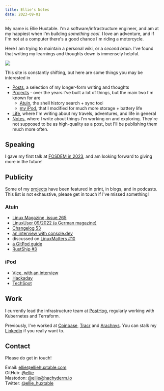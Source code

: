 ```yaml
---
title: Ellie's Notes
date: 2023-09-01
---
```


<div class="welcome">
<div>

My name is Ellie Huxtable. I'm a software/infrastructure engineer, and am at my happiest when I'm building <i>something cool</i>. I love an adventure, and if I'm not at a computer there's a good chance I'm riding a motorcycle.

Here I am trying to maintain a personal wiki, or a <i>second brain</i>. I've found that writing my learnings and thoughts down is immensely helpful.

</div>

<div class="me">
<img src="https://img.ellie.wtf/i/408654ea5e9875906b6e1413a07713283c0bed8349648c450c455fc402f8d5f8.jpg"/>
</div>

</div>

This site is constantly shifting, but here are some things you may be interested in
- [Posts](/posts), a selection of my longer-form writing and thoughts
- [Projects](/projects) - over the years I've built a lot of things, but the main two I'm known for are
	- [Atuin](https://atuin.sh), the shell history search + sync tool
	- [my iPod](/ipod), that I modified for much more storage + battery life
- [Life](/life), where I'm writing about my travels, adventures, and life in general
- [Notes](/notes), where I write about things I'm working on and exploring. They're not supposed to be as high-quality as a post, but I'll be publishing them much more often.

## Speaking
I gave my first talk at [FOSDEM in 2023](https://www.youtube.com/watch?v=uyRmV19qJ2o), and am looking forward to giving more in the future!

## Publicity
Some of my [projects](/projects) have been featured in print, in blogs, and in podcasts. This list is not exhaustive, please get in touch if I've missed something!

### Atuin
- [Linux Magazine, issue 265](https://www.linux-magazine.com/Issues/2022/265/Atuin)
- [LinuxUser 09/2022 (a German magazine)](https://www.linux-community.de/ausgaben/linuxuser/2022/09/die-befehlshistorie-ueber-mehrere-rechner-hinweg-im-blick-behalten/)
- [Changelog 53](https://changelog.com/news/53)
- [an interview with console.dev](https://console.dev/interviews/atuin-ellie-huxtable)
- discussed on [LinuxMatters #10](https://linuxmatters.sh/10/)
- [a GitPod guide](https://www.gitpod.io/guides/persisted-terminal-history-atuin)
- [RustShip #3](https://www.marcoieni.com/2023/09/%EF%B8%8F-atuin-shell-history-sync-search-and-backup-ellie-huxtable-rustship-3/)

### iPod
- [Vice, with an interview](https://www.vice.com/en/article/qjbexd/a-software-engineer-upgraded-an-old-ipod-for-2022?ref=ellie.wtf)
- [Hackaday](https://hackaday.com/2022/02/16/classic-ipods-are-super-upgradeable-in-2022/?ref=ellie.wtf)
- [TechSpot](https://www.techspot.com/community/topics/breathing-new-life-into-an-old-ipod-with-a-few-thoughtful-upgrades.273895/?ref=ellie.wtf)

## Work

I currently lead the infrastructure team at [PostHog](https://posthog.com/?ref=ellie.wtf), regularly working with Kubernetes and Terraform. 

Previously, I've worked at [Coinbase](https://coinbase.com), [Tracr](https://tracr.com) and [Arachnys](https://arachnys.com). You can stalk my [Linkedin](https://linkedin.com/in/elliehuxtable) if you really want to.

## Contact
Please do get in touch!

Email: ellie@elliehuxtable.com<br>
GitHub: [@ellie](https://github.com/ellie)<br>
Mastodon: [@ellie@hachyderm.io](https://hachyderm.io/@ellie)<br>
Twitter: [@ellie_huxtable](https://twitter.com/ellie_huxtable)<br>